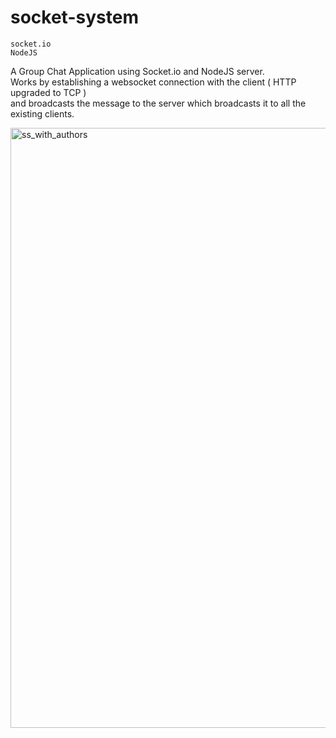 # socket-system

``socket.io`` <br/>
``NodeJS`` <br/>

A Group Chat Application using Socket.io and NodeJS server. <br/>
Works by establishing a websocket connection with the client ( HTTP upgraded to TCP ) <br/> 
and broadcasts the message to the server which broadcasts it to all the existing clients. <br/>

<img width="960" alt="ss_with_authors" src="https://user-images.githubusercontent.com/55355645/150164786-b0b69067-8a39-482d-989b-0a76236cbc9b.png">










